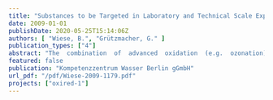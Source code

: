```yaml
---
title: "Substances to be Targeted in Laboratory and Technical Scale Experiments Project OXIRED, Deliverable 1.1a - Interim Report Phase 1"
date: 2009-01-01
publishDate: 2020-05-25T15:14:06Z
authors: [ "Wiese, B.", "Grützmacher, G." ]
publication_types: ["4"]
abstract: "The  combination  of  advanced  oxidation  (e.g.  ozonation)  and  subsurface  passage  could overcome known limitations of MAR techniques with respect to dissolved organic carbon (DOC)  and  trace  organics  removal.  The  objective  of the  OXIRED  project  is  to  assess possibilities  and  limitations  as  well  as  practicability  and  technical  feasibility  of  different combinations  of  advanced  oxidation  and  subsurface  passage  with  respect  to  this  topic. As  part  of  the  first  project  phase,  existing  data  on  subsurface  removal  of  organic  trace substances  was  evaluated  in  order  to  identify  substances  that  should  be  targeted  in laboratory and technical scale experiments. This report summarizes the outcomes of this evaluation."
featured: false
publication: "Kompetenzzentrum Wasser Berlin gGmbH"
url_pdf: "/pdf/Wiese-2009-1179.pdf"
projects: ["oxired-1"]
---
```


